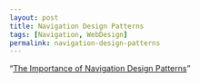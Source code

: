 ```yaml
---
layout: post
title: Navigation Design Patterns
tags: [Navigation, WebDesign]
permalink: navigation-design-patterns
---
```


<q cite="http://speckyboy.com/2014/10/09/navigation-design-patterns/">[The Importance of Navigation Design Patterns](http://speckyboy.com/2014/10/09/navigation-design-patterns/)</q>

